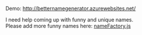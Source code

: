 Demo: http://betternamegenerator.azurewebsites.net/

I need help coming up with funny and unique names.  
Please add more funny names here: [nameFactory.js](https://github.com/madskristensen/BetterNameGenerator/blob/master/BetterNameGenerator/app/services/nameFactory.js)